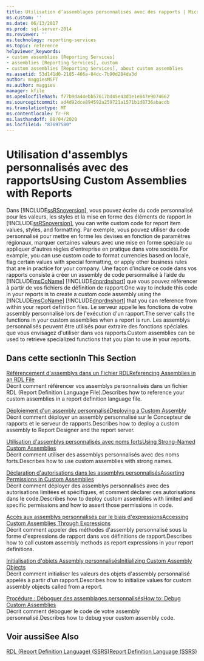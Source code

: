 ```yaml
---
title: Utilisation d’assemblages personnalisés avec des rapports | Microsoft Docs
ms.custom: ''
ms.date: 06/13/2017
ms.prod: sql-server-2014
ms.reviewer: ''
ms.technology: reporting-services
ms.topic: reference
helpviewer_keywords:
- custom assemblies [Reporting Services]
- assemblies [Reporting Services], custom
- custom assemblies [Reporting Services], about custom assemblies
ms.assetid: 53d141d0-2185-466a-84dc-7b90d284da3d
author: maggiesMSFT
ms.author: maggies
manager: kfile
ms.openlocfilehash: f77b9da44ebb57617bd45e43d1e1e847e9074662
ms.sourcegitcommit: ad4d92dce894592a259721a1571b1d8736abacdb
ms.translationtype: MT
ms.contentlocale: fr-FR
ms.lasthandoff: 08/04/2020
ms.locfileid: "87697580"
---
```

# <a name="using-custom-assemblies-with-reports"></a><span data-ttu-id="c3b7f-102">Utilisation d'assemblys personnalisés avec des rapports</span><span class="sxs-lookup"><span data-stu-id="c3b7f-102">Using Custom Assemblies with Reports</span></span>
  <span data-ttu-id="c3b7f-103">Dans [!INCLUDE[ssRSnoversion](../../includes/ssrsnoversion-md.md)], vous pouvez écrire du code personnalisé pour les valeurs, les styles et la mise en forme des éléments de rapport.</span><span class="sxs-lookup"><span data-stu-id="c3b7f-103">In [!INCLUDE[ssRSnoversion](../../includes/ssrsnoversion-md.md)], you can write custom code for report item values, styles, and formatting.</span></span> <span data-ttu-id="c3b7f-104">Par exemple, vous pouvez utiliser du code personnalisé pour mettre en forme les devises en fonction de paramètres régionaux, marquer certaines valeurs avec une mise en forme spéciale ou appliquer d'autres règles d'entreprise en pratique dans votre société.</span><span class="sxs-lookup"><span data-stu-id="c3b7f-104">For example, you can use custom code to format currencies based on locale, flag certain values with special formatting, or apply other business rules that are in practice for your company.</span></span> <span data-ttu-id="c3b7f-105">Une façon d’inclure ce code dans vos rapports consiste à créer un assembly de code personnalisé à l’aide du [!INCLUDE[msCoName](../../includes/msconame-md.md)] [!INCLUDE[dnprdnshort](../../includes/dnprdnshort-md.md)] que vous pouvez référencer à partir de vos fichiers de définition de rapport.</span><span class="sxs-lookup"><span data-stu-id="c3b7f-105">One way to include this code in your reports is to create a custom code assembly using the [!INCLUDE[msCoName](../../includes/msconame-md.md)] [!INCLUDE[dnprdnshort](../../includes/dnprdnshort-md.md)] that you can reference from within your report definition files.</span></span> <span data-ttu-id="c3b7f-106">Le serveur appelle les fonctions de votre assembly personnalisé lors de l'exécution d'un rapport.</span><span class="sxs-lookup"><span data-stu-id="c3b7f-106">The server calls the functions in your custom assemblies when a report is run.</span></span> <span data-ttu-id="c3b7f-107">Les assemblys personnalisés peuvent être utilisés pour extraire des fonctions spéciales que vous envisagez d'utiliser dans vos rapports.</span><span class="sxs-lookup"><span data-stu-id="c3b7f-107">Custom assemblies can be used to retrieve specialized functions that you plan to use in your reports.</span></span>  
  
## <a name="in-this-section"></a><span data-ttu-id="c3b7f-108">Dans cette section</span><span class="sxs-lookup"><span data-stu-id="c3b7f-108">In This Section</span></span>  
 [<span data-ttu-id="c3b7f-109">Référencement d'assemblys dans un Fichier RDL</span><span class="sxs-lookup"><span data-stu-id="c3b7f-109">Referencing Assemblies in an RDL File</span></span>](referencing-assemblies-in-an-rdl-file.md)  
 <span data-ttu-id="c3b7f-110">Décrit comment référencer vos assemblys personnalisés dans un fichier RDL (Report Definition Language File).</span><span class="sxs-lookup"><span data-stu-id="c3b7f-110">Describes how to reference your custom assemblies in a report definition language file.</span></span>  
  
 [<span data-ttu-id="c3b7f-111">Déploiement d'un assembly personnalisé</span><span class="sxs-lookup"><span data-stu-id="c3b7f-111">Deploying a Custom Assembly</span></span>](deploying-a-custom-assembly.md)  
 <span data-ttu-id="c3b7f-112">Décrit comment déployer un assembly personnalisé sur le Concepteur de rapports et le serveur de rapports.</span><span class="sxs-lookup"><span data-stu-id="c3b7f-112">Describes how to deploy a custom assembly to Report Designer and the report server.</span></span>  
  
 [<span data-ttu-id="c3b7f-113">Utilisation d'assemblys personnalisés avec noms forts</span><span class="sxs-lookup"><span data-stu-id="c3b7f-113">Using Strong-Named Custom Assemblies</span></span>](using-strong-named-custom-assemblies.md)  
 <span data-ttu-id="c3b7f-114">Décrit comment utiliser des assemblys personnalisés avec des noms forts.</span><span class="sxs-lookup"><span data-stu-id="c3b7f-114">Describes how to use custom assemblies with strong names.</span></span>  
  
 [<span data-ttu-id="c3b7f-115">Déclaration d'autorisations dans les assemblys personnalisés</span><span class="sxs-lookup"><span data-stu-id="c3b7f-115">Asserting Permissions in Custom Assemblies</span></span>](asserting-permissions-in-custom-assemblies.md)  
 <span data-ttu-id="c3b7f-116">Décrit comment déployer des assemblys personnalisés avec des autorisations limitées et spécifiques, et comment déclarer ces autorisations dans le code.</span><span class="sxs-lookup"><span data-stu-id="c3b7f-116">Describes how to deploy custom assemblies with limited and specific permissions and how to assert those permissions in code.</span></span>  
  
 [<span data-ttu-id="c3b7f-117">Accès aux assemblys personnalisés par le biais d'expressions</span><span class="sxs-lookup"><span data-stu-id="c3b7f-117">Accessing Custom Assemblies Through Expressions</span></span>](accessing-custom-assemblies-through-expressions.md)  
 <span data-ttu-id="c3b7f-118">Décrit comment appeler des méthodes d'assembly personnalisé sous la forme d'expressions de rapport dans vos définitions de rapport.</span><span class="sxs-lookup"><span data-stu-id="c3b7f-118">Describes how to call custom assembly methods as report expressions in your report definitions.</span></span>  
  
 [<span data-ttu-id="c3b7f-119">Initialisation d'objets Assembly personnalisés</span><span class="sxs-lookup"><span data-stu-id="c3b7f-119">Initializing Custom Assembly Objects</span></span>](initializing-custom-assembly-objects.md)  
 <span data-ttu-id="c3b7f-120">Décrit comment initialiser les valeurs des objets d'assembly personnalisé appelés à partir d'un rapport.</span><span class="sxs-lookup"><span data-stu-id="c3b7f-120">Describes how to initialize values for custom assembly objects called from a report.</span></span>  
  
 [<span data-ttu-id="c3b7f-121">Procédure : Déboguer des assemblages personnalisés</span><span class="sxs-lookup"><span data-stu-id="c3b7f-121">How to: Debug Custom Assemblies</span></span>](how-to-debug-custom-assemblies.md)  
 <span data-ttu-id="c3b7f-122">Décrit comment déboguer le code de votre assembly personnalisé.</span><span class="sxs-lookup"><span data-stu-id="c3b7f-122">Describes how to debug your custom assembly code.</span></span>  
  
## <a name="see-also"></a><span data-ttu-id="c3b7f-123">Voir aussi</span><span class="sxs-lookup"><span data-stu-id="c3b7f-123">See Also</span></span>  
 [<span data-ttu-id="c3b7f-124">RDL (Report Definition Language) &#40;SSRS&#41;</span><span class="sxs-lookup"><span data-stu-id="c3b7f-124">Report Definition Language &#40;SSRS&#41;</span></span>](../reports/report-definition-language-ssrs.md)  
  
  
